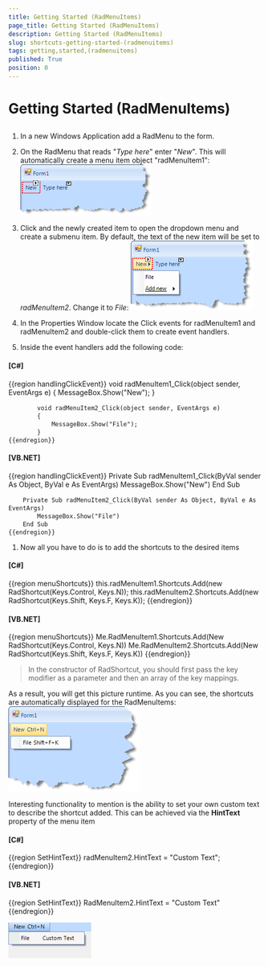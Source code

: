 ```yaml
---
title: Getting Started (RadMenuItems)
page_title: Getting Started (RadMenuItems)
description: Getting Started (RadMenuItems)
slug: shortcuts-getting-started-(radmenuitems)
tags: getting,started,(radmenuitems)
published: True
position: 0
---
```


# Getting Started (RadMenuItems)



## 

1. In a new Windows Application add a RadMenu to the form.

1. On the RadMenu that reads "*Type here*" enter "*New*". This will automatically create a menu item object "radMenuItem1":
            ![shortcuts-getting-started-(radmenuitems)001](images/shortcuts-getting-started-(radmenuitems)001.png)

1. Click and the newly created item to open the dropdown menu and create a submenu item. By default, the text of the new item will be set to *radMenuItem2*. Change it to *File*:
            ![shortcuts-getting-started-(radmenuitems)002](images/shortcuts-getting-started-(radmenuitems)002.png)

1. In the Properties Window locate the Click events for radMenuItem1 and radMenuItem2 and double-click them to create event handlers.

1. Inside the event handlers add the following code:
            

#### __[C#]__

{{region handlingClickEvent}}
	        void radMenuItem1_Click(object sender, EventArgs e)
	        {
	            MessageBox.Show("New");
	        }
	
	        void radMenuItem2_Click(object sender, EventArgs e)
	        {
	            MessageBox.Show("File");
	        }
	{{endregion}}



#### __[VB.NET]__

{{region handlingClickEvent}}
	    Private Sub radMenuItem1_Click(ByVal sender As Object, ByVal e As EventArgs)
	        MessageBox.Show("New")
	    End Sub
	
	    Private Sub radMenuItem2_Click(ByVal sender As Object, ByVal e As EventArgs)
	        MessageBox.Show("File")
	    End Sub
	{{endregion}}



1. Now all you have to do is to add the shortcuts to the desired items
            

#### __[C#]__

{{region menuShortcuts}}
	            this.radMenuItem1.Shortcuts.Add(new RadShortcut(Keys.Control, Keys.N));
	            this.radMenuItem2.Shortcuts.Add(new RadShortcut(Keys.Shift, Keys.F, Keys.K));
	{{endregion}}



#### __[VB.NET]__

{{region menuShortcuts}}
	        Me.RadMenuItem1.Shortcuts.Add(New RadShortcut(Keys.Control, Keys.N))
	        Me.RadMenuItem2.Shortcuts.Add(New RadShortcut(Keys.Shift, Keys.F, Keys.K))
	{{endregion}}



>In the constructor of RadShortcut, you should first pass the key modifier as a parameter and then an array of the key mappings.

As a result, you will get this picture runtime. As you can see, the shortcuts are automatically displayed for the RadMenuItems:![shortcuts-getting-started-(radmenuitems)003](images/shortcuts-getting-started-(radmenuitems)003.png)

Interesting functionality to mention is the ability to set your own custom text to describe the shortcut added. 
          This can be achieved via the __HintText__ property of the menu item

#### __[C#]__

{{region SetHintText}}
	            radMenuItem2.HintText = "Custom Text";
	{{endregion}}



#### __[VB.NET]__

{{region SetHintText}}
	        RadMenuItem2.HintText = "Custom Text"
	{{endregion}}

![shortcuts-getting-started-(radmenuitems)004](images/shortcuts-getting-started-(radmenuitems)004.png)
